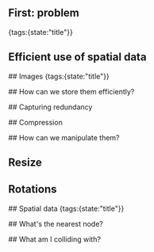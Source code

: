 ## First: problem
{tags:{state:"title"}}

## Efficient use of spatial data


## Images
{tags:{state:"title"}}


## How can we store them efficiently?

## Capturing redundancy

## Compression

## How can we manipulate them?

## Resize

## Rotations


## Spatial data
{tags:{state:"title"}}


## What's the nearest node?

## What am I colliding with?

